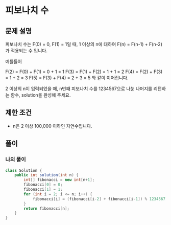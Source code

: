 # 피보나치 수
## 문제 설명
피보나치 수는 F(0) = 0, F(1) = 1일 때, 1 이상의 n에 대하여 F(n) = F(n-1) + F(n-2) 가 적용되는 수 입니다.

예를들어

F(2) = F(0) + F(1) = 0 + 1 = 1
F(3) = F(1) + F(2) = 1 + 1 = 2
F(4) = F(2) + F(3) = 1 + 2 = 3
F(5) = F(3) + F(4) = 2 + 3 = 5
와 같이 이어집니다.

2 이상의 n이 입력되었을 때, n번째 피보나치 수를 1234567으로 나눈 나머지를 리턴하는 함수, solution을 완성해 주세요.

## 제한 조건
* n은 2 이상 100,000 이하인 자연수입니다.

## 풀이
### 나의 풀이
```java
class Solution {
    public int solution(int n) {
        int[] fibonacci = new int[n+1];
        fibonacci[0] = 0;
        fibonacci[1] = 1;
        for (int i = 2; i <= n; i++) {
            fibonacci[i] = (fibonacci[i-2] + fibonacci[i-1]) % 1234567;
        }
        return fibonacci[n];
    }
}
```